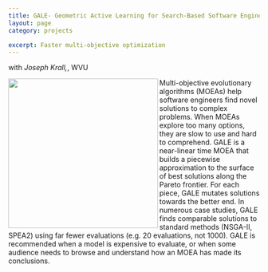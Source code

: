 ```yaml
---
title: GALE- Geometric Active Learning for Search-Based Software Engineering
layout: page
category: projects

excerpt: Faster multi-objective optimization
---
```


with _Joseph Krall,_, WVU

<img align=left width=300 
src="{{site.url}}/img/gale.png">
Multi-objective evolutionary algorithms
(MOEAs) help software engineers find novel solutions
to complex problems. When MOEAs explore too many
options, they are slow to use and hard to
comprehend. GALE is a near-linear time MOEA that
builds a piecewise approximation to the surface of
best solutions along the Pareto frontier. For each
piece, GALE mutates solutions towards the better
end. In numerous case studies, GALE finds comparable
solutions to standard methods (NSGA-II, SPEA2) using
far fewer evaluations (e.g. 20 evaluations, not
1000). GALE is recommended when a model is expensive
to evaluate, or when some audience needs to browse
and understand how an MOEA has made its conclusions.
